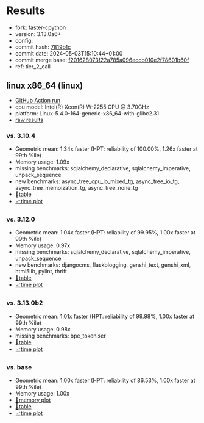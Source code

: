 # Results

- fork: faster-cpython
- version: 3.13.0a6+
- config: 
- commit hash: [7819b1c](https://github.com/faster%2dcpython/cpython/commit/7819b1c)
- commit date: 2024-05-03T15:10:44+01:00
- commit merge base: [f201628073f22a785a096eccb010e2f78601b60f](https://github.com/faster%2dcpython/cpython/commit/f201628073f22a785a096eccb010e2f78601b60f)
- ref: tier_2_call

## linux x86_64 (linux)

- [GitHub Action run](https://github.com/faster-cpython/benchmarking/actions/runs/8941340909)
- cpu model: Intel(R) Xeon(R) W-2255 CPU @ 3.70GHz
- platform: Linux-5.4.0-164-generic-x86_64-with-glibc2.31
- [raw results](bm-20240503-linux-x86_64-faster%252dcpython-tier_2_call-3.13.0a6%2B-7819b1c.json)

### vs. 3.10.4

- Geometric mean: 1.34x faster (HPT: reliability of 100.00%, 1.26x faster at 99th %ile)
- Memory usage: 1.09x
- missing benchmarks: sqlalchemy_declarative, sqlalchemy_imperative, unpack_sequence
- new benchmarks: async_tree_cpu_io_mixed_tg, async_tree_io_tg, async_tree_memoization_tg, async_tree_none_tg
- [📄table](bm-20240503-linux-x86_64-faster%252dcpython-tier_2_call-3.13.0a6%2B-7819b1c-vs-3.10.4.md)
- [📈time plot](bm-20240503-linux-x86_64-faster%252dcpython-tier_2_call-3.13.0a6%2B-7819b1c-vs-3.10.4.svg)

### vs. 3.12.0

- Geometric mean: 1.04x faster (HPT: reliability of 99.95%, 1.00x faster at 99th %ile)
- Memory usage: 0.97x
- missing benchmarks: sqlalchemy_declarative, sqlalchemy_imperative, unpack_sequence
- new benchmarks: djangocms, flaskblogging, genshi_text, genshi_xml, html5lib, pylint, thrift
- [📄table](bm-20240503-linux-x86_64-faster%252dcpython-tier_2_call-3.13.0a6%2B-7819b1c-vs-3.12.0.md)
- [📈time plot](bm-20240503-linux-x86_64-faster%252dcpython-tier_2_call-3.13.0a6%2B-7819b1c-vs-3.12.0.svg)

### vs. 3.13.0b2

- Geometric mean: 1.01x faster (HPT: reliability of 99.98%, 1.00x faster at 99th %ile)
- Memory usage: 0.98x
- missing benchmarks: bpe_tokeniser
- [📄table](bm-20240503-linux-x86_64-faster%252dcpython-tier_2_call-3.13.0a6%2B-7819b1c-vs-3.13.0b2.md)
- [📈time plot](bm-20240503-linux-x86_64-faster%252dcpython-tier_2_call-3.13.0a6%2B-7819b1c-vs-3.13.0b2.svg)

### vs. base

- Geometric mean: 1.00x faster (HPT: reliability of 86.53%, 1.00x faster at 99th %ile)
- Memory usage: 1.00x
- [🧠memory plot](bm-20240503-linux-x86_64-faster%252dcpython-tier_2_call-3.13.0a6%2B-7819b1c-vs-base-mem.svg)
- [📄table](bm-20240503-linux-x86_64-faster%252dcpython-tier_2_call-3.13.0a6%2B-7819b1c-vs-base.md)
- [📈time plot](bm-20240503-linux-x86_64-faster%252dcpython-tier_2_call-3.13.0a6%2B-7819b1c-vs-base.svg)

